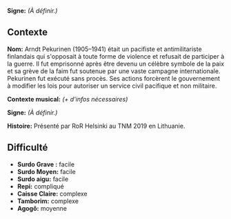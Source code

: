 **Signe:** *(À définir.)*

## Contexte

**Nom:** Arndt Pekurinen (1905–1941) était un pacifiste et antimilitariste
finlandais qui s'opposait à toute forme de violence et refusait de participer à
la guerre. Il fut emprisonné après être devenu un célèbre symbole de la paix et
sa grève de la faim fut soutenue par une vaste campagne internationale.
Pekurinen fut exécuté sans procès. Ses actions forcèrent le gouvernement à
modifier les lois pour autoriser un service civil pacifique et non militaire.

**Contexte musical:** *(+ d'infos nécessaires)*

**Signe:** *(À définir.)*

**Histoire:** Présenté par RoR Helsinki au TNM 2019 en Lithuanie.

## Difficulté

* **Surdo Grave :** facile
* **Surdo Moyen:** facile
* **Surdo aigu:** facile
* **Repi:** compliqué
* **Caisse Claire:** complexe
* **Tamborim:** complexe
* **Agogô:** moyenne
